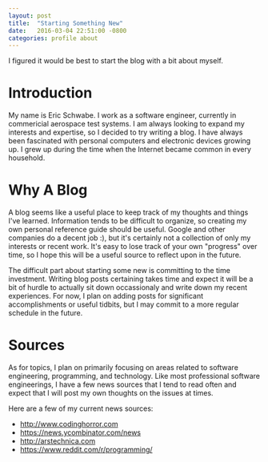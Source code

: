 ```yaml
---
layout: post
title:  "Starting Something New"
date:   2016-03-04 22:51:00 -0800
categories: profile about
---
```


I figured it would be best to start the blog with a bit about myself.

# Introduction

My name is Eric Schwabe. I work as a software engineer, currently in commericial aerospace test systems. I am always looking to expand my interests and expertise, so I decided to try writing a blog. I have always been fascinated with personal computers and electronic devices growing up. I grew up during the time when the Internet became common in every household.

# Why A Blog

A blog seems like a useful place to keep track of my thoughts and things I've learned. Information tends to be difficult to organize, so creating my own personal reference guide should be useful. Google and other companies do a decent job :), but it's certainly not a collection of only my interests or recent work. It's easy to lose track of your own "progress" over time, so I hope this will be a useful source to reflect upon in the future.

The difficult part about starting some new is committing to the time investment. Writing blog posts certaining takes time and expect it will be a bit of hurdle to actually sit down occassionaly and write down my recent experiences. For now, I plan on adding posts for significant accomplishments or useful tidbits, but I may commit to a more regular schedule in the future. 

# Sources

As for topics, I plan on primarily focusing on areas related to software engineering, programming, and technology. Like most professional software engineerings, I have a few news sources that I tend to read often and expect that I will post my own thoughts on the issues at times.

Here are a few of my current news sources:

- <http://www.codinghorror.com>
- <https://news.ycombinator.com/news>
- <http://arstechnica.com>
- <https://www.reddit.com/r/programming/>
